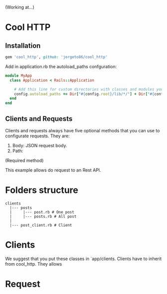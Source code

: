 (Working at...)

# Cool HTTP

## Installation
```ruby
gem 'cool_http', github: 'jorgeto86/cool_http'
```

Add in application.rb the autoload_paths confguration:
```ruby
module MyApp
  class Application < Rails::Application

    # Add this line for custom directories with classes and modules you want to be autoloadable.
    config.autoload_paths += Dir["#{config.root}/lib/*/"] + Dir["#{config.root}/lib"]
  end
end
```

## Clients and Requests
Clients and requests always have five optional methods that you can use to configurate requests. They are:
  1. Body: JSON request body.
  2. Path:


(Required method)



This example allows do request to an Rest API.

# Folders structure
```console
clients
  |--- posts
  |     |--- post.rb # One post
  |     |--- posts.rb # All post
  |
  |--- post_client.rb # Client
```

# Clients
We suggest that you put these classes in `app/clients. Clients have to inherit from cool_http. They allows 

# Request
